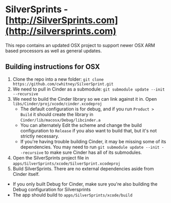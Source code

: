 SilverSprints - [http://SilverSprints.com](http://silversprints.com)
=============

This repo contains an updated OSX project to support newer OSX ARM based processors as well as general updates.


## Building instructions for OSX
1. Clone the repo into a new folder: `git clone https://github.com/cwhitney/SilverSprint.git`
2. We need to pull in Cinder as a submodule: `git submodule update --init --recursive`
3. We need to build the Cinder library so we can link against it in. Open `libs/Cinder/proj/xcode/cinder.xcodeproj`
   - The default configuration is for debug, and if you run `Product > Build` it should create the library in `Cinder/lib/macosx/Debug/libcinder.a`
   - You can alternately Edit the scheme and change the build configuration to `Release` if you also want to build that, but it's not strictly necessary.
   - If you're having trouble building Cinder, it may be missing some of its dependencies.  You may need to run `git submodule update --init --recursive` to make sure Cinder has all of its submodules.
4. Open the SilverSprints project file in `apps/SilverSprints/xcode/SilverSprint.xcodeproj`
6. Build SilverSprints. There are no external dependencies aside from Cinder itself.
  - If you only built Debug for Cinder, make sure you're also building the Debug configuration for Silversprints
  - The app should build to `apps/SilverSprints/xcode/build`
